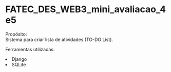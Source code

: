# FATEC_DES_WEB3_mini_avaliacao_4e5

Propósito:<br/>
Sistema para criar lista de atividades (TO-DO List).

Ferramentas utilizadas:
<li> Django </li>
<li> SQLite </li>
